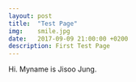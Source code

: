 ```yaml
---
layout: post
title:  "Test Page"
img:    smile.jpg
date:   2017-09-09 21:00:00 +0200
description: First Test Page
---
```


Hi. Myname is Jisoo Jung.
